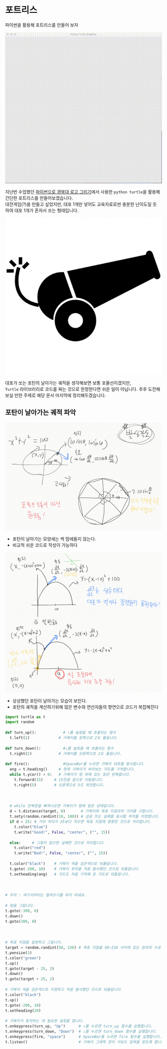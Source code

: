 # 포트리스
파이썬을 활용해 포트리스를 만들어 보자

![여기는 포트리스 실행 화면](./python_fortress/python_fortress.gif)

지난번 수업했던 [파이썬으로 경북대 로고 그리기](https://github.com/haedal-with-knu/HaedalTube/blob/master/Docs/Python%20turtle%20art.md)에서 사용한 `python turtle`을 활용해 간단한 포트리스를 만들어보겠습니다.  
대전게임(?)을 만들고 싶었지만, 대포 1개만 넣어도 교육자료로썬 충분한 난이도일 듯 하여 대포 1개가 혼자서 쏘는 형태입니다.  

![대포](./python_fortress/cannon.jpg)

대포가 쏘는 포탄의 날아가는 궤적을 생각해보면 보통 포물선이겠지만,  
`Turtle` 라이브러리로 코드를 짜는 것으로 한정한다면 쉬운 일이 아닙니다. 추후 도전해보실 만한 주제로 해당 문서 마지막에 정리해두겠습니다.

## 포탄이 날아가는 궤적 파악

![원 궤적](./python_fortress/fortress_circle_trace_.png)
* 포탄이 날아가는 모양새는 썩 맘에들지 않는다.
* 비교적 쉬운 코드로 작성이 가능하다

![포물선 궤적](./python_fortress/fortress_arc_trace.png)
* 상상했던 포탄이 날아가는 모습이 보인다.
* 포탄의 궤적을 계산하기위해 많은 변수와 연산자들의 향연으로 코드가  복잡해진다

```python
import turtle as t
import random

def turn_up():            # ↑를 눌렀을 때 호출되는 함수
  t.left(2)             # 거북이를 왼쪽으로 2도 돌립니다.

def turn_down():          #↓를 눌렀을 때 호출되는 함수
  t.right(2)            # 거북이를 오른쪽으로 2도 돌립니다.

def fire():               #SpaceBar를 누르면 거북이 대포를 발사합니다.
  ang = t.heading()     # 현재 거북이가 바라보는 각도를 기억합니다.
  while t.ycor() > 0:   # 거북이가 땅 위에 있는 동안 반복합니다.
    t.forward(15)     # 15만큼 앞으로 이동합니다.
    t.right(5)        # 오른쪽으로 5도 회전합니다.

 

  # while 반복문을 빠져나오면 거북이가 땅에 닿은 상태입니다.
  d = t.distance(target, 0)       # 거북이와 목표 지점과의 거리를 구합니다.
  t.sety(random.randint(10, 100)) # 성공 또는 실패를 표시할 위치를 지정합니다.
  if d < 25: # 거리 차이가 25보다 작으면 목표 지점에 명중한 것으로 처리합니다.
    t.color("blue")
    t.write("Good!", False, "center", ("", 15))

  else:     # 그렇지 않으면 실패한 것으로 처리합니다.
    t.color("red")
    t.write("Bad!", False, "center", ("", 15))

  t.color("black")    # 거북이 색을 검은색으로 되돌립니다.
  t.goto(-200, 10)    # 거북이 위치를 처음 발사했던 곳으로 되돌립니다.
  t.setheading(ang)   # 각도도 처음 기억해 둔 각도로 되돌립니다.

 

# 주의 : 여기서부터는 들여쓰기를 하지 마세요.

# 땅을 그립니다.
t.goto(-300, 0)
t.down()
t.goto(300, 0)

 

# 목표 지점을 설정하고 그립니다.
target = random.randint(50, 150) # 목표 지점을 50~150 사이에 있는 임의의 수로 지정합니다.
t.pensize(3)
t.color("green")
t.up()
t.goto(target - 25, 2)
t.down()
t.goto(target + 25, 2)

# 거북이 색을 검은색으로 지정하고 처음 발사했던 곳으로 되돌립니다.
t.color("black")
t.up()
t.goto(-200, 10)
t.setheading(20)

# 거북이가 동작하는 데 필요한 설정을 합니다.
t.onkeypress(turn_up, "Up")      # ↑를 누르면 turn_up 함수를 실행합니다.
t.onkeypress(turn_down, "Down")  # ↓를 누르면 turn_down 함수를 실행합니다.
t.onkeypress(fire, "space")      # SpaceBar를 누르면 fire 함수를 실행합니다.
t.listen()                       # 거북이 그래픽 창이 키보드 입력을 받도록 합니다.
```